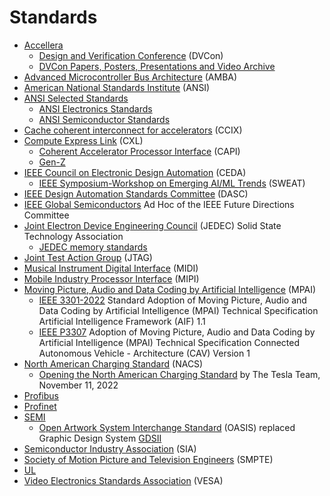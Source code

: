 # Standards
* [Accellera](https://en.wikipedia.org/wiki/Accellera)
  * [Design and Verification Conference](https://www.accellera.org/about/dvcon) (DVCon)
  * [DVCon Papers, Posters, Presentations and Video Archive](https://dvcon-proceedings.org/)
* [Advanced Microcontroller Bus Architecture](https://en.wikipedia.org/wiki/Advanced_Microcontroller_Bus_Architecture) (AMBA)
* [American National Standards Institute](https://en.wikipedia.org/wiki/American_National_Standards_Institute) (ANSI)
* [ANSI Selected Standards](https://webstore.ansi.org/industry/selected-standards)
  * [ANSI Electronics Standards](https://webstore.ansi.org/industry/electronics)
  * [ANSI Semiconductor Standards](https://webstore.ansi.org/industry/semiconductors)
* [Cache coherent interconnect for accelerators](https://en.wikipedia.org/wiki/Cache_coherent_interconnect_for_accelerators) (CCIX)
* [Compute Express Link](https://en.wikipedia.org/wiki/Compute_Express_Link) (CXL)
  * [Coherent Accelerator Processor Interface](https://en.wikipedia.org/wiki/Coherent_Accelerator_Processor_Interface) (CAPI)
  * [Gen-Z](https://en.wikipedia.org/wiki/Gen-Z_(consortium))
* [IEEE Council on Electronic Design Automation](https://ieee-ceda.org/) (CEDA)
  * [IEEE Symposium-Workshop on Emerging AI/ML Trends](https://sweat.ieeebangalore.org/) (SWEAT)
* [IEEE Design Automation Standards Committee](https://www.dasc.org/) (DASC)
* [IEEE Global Semiconductors](https://semiconductors.ieee.org/) Ad Hoc of the IEEE Future Directions Committee
* [Joint Electron Device Engineering Council](https://en.wikipedia.org/wiki/JEDEC) (JEDEC) Solid State Technology Association
  * [JEDEC memory standards](https://en.wikipedia.org/wiki/JEDEC_memory_standards)
* [Joint Test Action Group](https://en.wikipedia.org/wiki/JTAG) (JTAG)
* [Musical Instrument Digital Interface](https://en.wikipedia.org/wiki/MIDI) (MIDI)
* [Mobile Industry Processor Interface](https://en.wikipedia.org/wiki/MIPI_Alliance) (MIPI)
* [Moving Picture, Audio and Data Coding by Artificial Intelligence](https://mpai.community/) (MPAI)
  * [IEEE 3301-2022](https://standards.ieee.org/ieee/3301/11096/) Standard Adoption of Moving Picture, Audio and Data Coding by Artificial Intelligence (MPAI) Technical Specification Artificial Intelligence Framework (AIF) 1.1
  * [IEEE P3307](https://standards.ieee.org/ieee/3307/11503/) Adoption of Moving Picture, Audio and Data Coding by Artificial Intelligence (MPAI) Technical Specification Connected Autonomous Vehicle - Architecture (CAV) Version 1
* [North American Charging Standard](https://en.wikipedia.org/wiki/North_American_Charging_Standard) (NACS)
  * [Opening the North American Charging Standard](https://www.tesla.com/blog/opening-north-american-charging-standard) by The Tesla Team, November 11, 2022
* [Profibus](https://en.wikipedia.org/wiki/Profibus)
* [Profinet](https://en.wikipedia.org/wiki/Profinet)
* [SEMI](https://en.wikipedia.org/wiki/SEMI)
  * [Open Artwork System Interchange Standard](https://en.wikipedia.org/wiki/Open_Artwork_System_Interchange_Standard) (OASIS) replaced Graphic Design System [GDSII](https://en.wikipedia.org/wiki/GDSII)
* [Semiconductor Industry Association](https://en.wikipedia.org/wiki/Semiconductor_Industry_Association) (SIA)
* [Society of Motion Picture and Television Engineers](https://en.wikipedia.org/wiki/Society_of_Motion_Picture_and_Television_Engineers) (SMPTE)
* [UL](https://en.wikipedia.org/wiki/UL_(safety_organization))
* [Video Electronics Standards Association](https://en.wikipedia.org/wiki/Video_Electronics_Standards_Association) (VESA)

